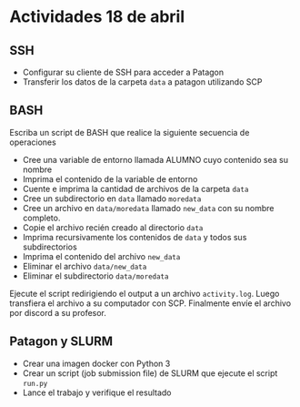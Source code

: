 # Actividades 18 de abril

## SSH

- Configurar su cliente de SSH para acceder a Patagon
- Transferir los datos de la carpeta `data` a patagon utilizando SCP

## BASH

Escriba un script de BASH que realice la siguiente secuencia de operaciones

- Cree una variable de entorno llamada ALUMNO cuyo contenido sea su nombre
- Imprima el contenido de la variable de entorno
- Cuente e imprima la cantidad de archivos de la carpeta `data`
- Cree un subdirectorio en `data` llamado `moredata`
- Cree un archivo en `data/moredata` llamado `new_data` con su nombre completo.
- Copie el archivo recién creado al directorio `data`
- Imprima recursivamente los contenidos de `data` y todos sus subdirectorios
- Imprima el contenido del archivo `new_data`
- Eliminar el archivo `data/new_data`
- Eliminar el subdirectorio `data/moredata`

Ejecute el script redirigiendo el output a un archivo `activity.log`. Luego transfiera el archivo a su computador con SCP. Finalmente envíe el archivo por discord a su profesor.


## Patagon y SLURM

- Crear una imagen docker con Python 3
- Crear un script (job submission file) de SLURM que ejecute el script `run.py`
- Lance el trabajo y verifique el resultado

